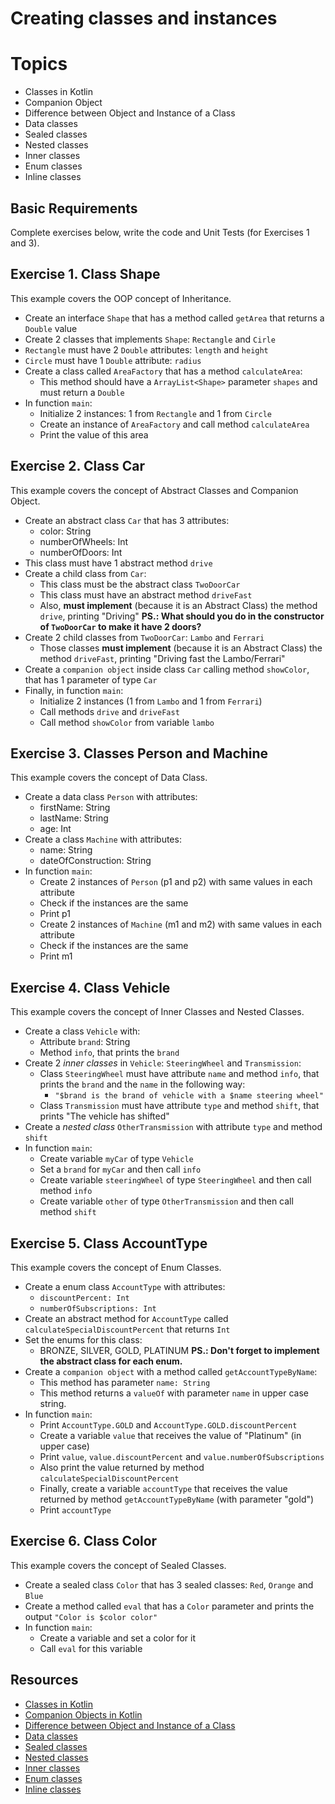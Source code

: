
# Creating classes and instances

# Topics
- Classes in Kotlin
- Companion Object
- Difference between Object and Instance of a Class
- Data classes
- Sealed classes
- Nested classes
- Inner classes
- Enum classes
- Inline classes

## Basic Requirements

Complete exercises below, write the code and Unit Tests (for Exercises 1 and 3).

## Exercise 1. Class Shape

This example covers the OOP concept of Inheritance.

- Create an interface `Shape` that has a method called `getArea` that returns a `Double` value
- Create 2 classes that implements `Shape`: `Rectangle` and `Cirle`
- `Rectangle` must have 2 `Double` attributes: `length` and `height`
- `Circle` must have 1 `Double` attribute: `radius`
- Create a class called `AreaFactory` that has a method `calculateArea`:
	- This method should have a `ArrayList<Shape>` parameter `shapes` and must return a `Double`
- In function `main`:
	- Initialize 2 instances: 1 from `Rectangle` and 1 from `Circle`
	- Create an instance of `AreaFactory` and call method `calculateArea`
	- Print the value of this area

## Exercise 2. Class Car

This example covers the concept of Abstract Classes and Companion Object.

- Create an abstract class `Car` that has 3 attributes:
	- color: String
	- numberOfWheels: Int
	- numberOfDoors: Int
- This class must have 1 abstract method `drive`
- Create a child class from `Car`:
	- This class must be the abstract class `TwoDoorCar`
	- This class must have an abstract method `driveFast`
	- Also, **must implement** (because it is an Abstract Class) the method `drive`, printing "Driving" 
	**PS.: What should you do in the constructor of `TwoDoorCar` to make it have 2 doors?**
- Create 2 child classes from `TwoDoorCar`: `Lambo` and `Ferrari`
  - Those classes **must implement** (because it is an Abstract Class) the method `driveFast`, printing "Driving fast the Lambo/Ferrari"
- Create a `companion object` inside class `Car` calling method `showColor`, that has 1 parameter of type `Car`
- Finally, in function `main`:
  - Initialize 2 instances (1 from `Lambo` and 1 from `Ferrari`)
  - Call methods `drive` and `driveFast`
  - Call method `showColor` from variable `lambo`

## Exercise 3. Classes Person and Machine

This example covers the concept of Data Class.

- Create a data class `Person` with attributes:
  - firstName: String
  - lastName: String
  - age: Int
- Create a class `Machine` with attributes:
  - name: String
  - dateOfConstruction: String
- In function `main`:
  - Create 2 instances of `Person` (p1 and p2) with same values in each attribute
  - Check if the instances are the same
  - Print p1
  - Create 2 instances of `Machine` (m1 and m2) with same values in each attribute
  - Check if the instances are the same
  - Print m1

## Exercise 4. Class Vehicle

This example covers the concept of Inner Classes and Nested Classes.

- Create a class `Vehicle` with:
  - Attribute `brand`: String
  - Method `info`, that prints the `brand`
- Create 2 *inner classes* in `Vehicle`: `SteeringWheel` and `Transmission`:
  - Class `SteeringWheel` must have attribute `name` and method `info`, that prints the `brand` and the `name` in the following way:
    - `"$brand is the brand of vehicle with a $name steering wheel"`
  - Class `Transmission` must have attribute `type` and method `shift`, that prints "The vehicle has shifted"
- Create a *nested class* `OtherTransmission` with attribute `type` and method `shift`
- In function `main`:
  - Create variable `myCar` of type `Vehicle`
  - Set a `brand` for `myCar` and then call `info`
  - Create variable `steeringWheel` of type `SteeringWheel` and then call method `info`
  - Create variable `other` of type `OtherTransmission` and then call method `shift`

## Exercise 5. Class AccountType

This example covers the concept of Enum Classes.

- Create a enum class `AccountType` with attributes:
  - `discountPercent: Int`
  - `numberOfSubscriptions: Int`
- Create an abstract method for `AccountType` called `calculateSpecialDiscountPercent` that returns `Int`
- Set the enums for this class:
  - BRONZE, SILVER, GOLD, PLATINUM
  **PS.: Don't forget to implement the abstract class for each enum.**
- Create a `companion object` with a method called `getAccountTypeByName`:
  - This method has parameter `name: String`
  - This method returns a `valueOf` with parameter `name` in upper case string.
- In function `main`:
  - Print `AccountType.GOLD` and `AccountType.GOLD.discountPercent`
  - Create a variable `value` that receives the value of "Platinum" (in upper case)
  - Print `value`, `value.discountPercent` and `value.numberOfSubscriptions`
  - Also print the value returned by method `calculateSpecialDiscountPercent`
  - Finally, create a variable `accountType` that receives the value returned by method `getAccountTypeByName` (with parameter "gold")
  - Print `accountType`

## Exercise 6. Class Color

This example covers the concept of Sealed Classes.

- Create a sealed class `Color` that has 3 sealed classes: `Red`, `Orange` and `Blue`
- Create a method called `eval` that has a `Color` parameter and prints the output `"Color is $color color"`
- In function `main`:
  - Create a variable and set a color for it
  - Call `eval` for this variable

## Resources

- [Classes in Kotlin](https://www.javatpoint.com/kotlin-class-and-object)
- [Companion Objects in Kotlin](https://blog.mindorks.com/companion-object-in-kotlin)
- [Difference between Object and Instance of a Class](https://www.baeldung.com/kotlin/classes-vs-singleton-objects)
- [Data classes](https://kotlinlang.org/docs/data-classes.html#properties-declared-in-the-class-body)
- [Sealed classes](https://medium.com/@kamilbekar/how-to-use-sealed-class-in-kotlin-f186c30a21e2)
- [Nested classes](https://kotlinlang.org/docs/nested-classes.html)
- [Inner classes](https://kotlinlang.org/docs/nested-classes.html)
- [Enum classes](https://www.baeldung.com/kotlin/enum)
- [Inline classes](https://www.baeldung.com/kotlin/inline-classes)
